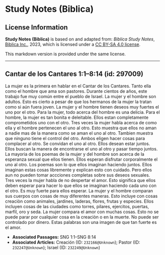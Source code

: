 # Study Notes (Biblica)

## License Information

**Study Notes (Biblica)** is based on and adapted from: _Biblica Study Notes_, [Biblica Inc.](https://www.biblica.com/), 2023, which is licensed under a [CC BY-SA 4.0 license](https://creativecommons.org/licenses/by-sa/4.0/legalcode.en).

This markdown version is provided under the same license.



--------------------------------

## Cantar de los Cantares 1:1–8:14 (id: 297009)

La mujer es la primera en hablar en el Cantar de los Cantares. Tanto ella como el hombre que ama son pastores. Durante cientos de años, este trabajo fue muy común entre el pueblo de Israel. La mujer y el hombre son adultos. Esto es cierto a pesar de que los hermanos de la mujer la tratan como si aún fuera joven. La mujer y el hombre tienen deseos muy fuertes el uno por el otro. Para la mujer, todo acerca del hombre es una delicia. Para el hombre, la mujer es tan bonita e deleitable. Ellos estan completamente comprometidos uno con el otro. Tres veces la mujer habla acerca de como ella y el hombre pertenecen el uno al otro. Esto muestra que ellos no aman a nadie mas de la manera como se aman el uno al otro. Tambien muestra que ninguno tiene el control del otro. Ambos eligen hacer cosas para complacer al otro. Se convidan el uno al otro. Ellos desean estar juntos. Ellos buscan la manera de encontrarse el uno al otro y pasar tiempo juntos. La mayoria de los poemas de la mujer y del hombre son acerca de la esperanza sexual que ellos tienen. Ellos esperan disfrutar corporalmente el uno al otro. Los poemas son lo que ellos imaginan haciendo juntos. Ellos imaginan estas cosas libremente y explican esto con cuidado. Pero ellos aun no pueden tomar accciones completas sobre sus deseos sexuales. Tres veces la mujer habla de no despertar el amor. Esto significa que ellos deben esperar para hacer lo que ellos se imaginan haciendo cada uno con el otro. Es muy fuerte para ellos esperar. La mujer y el hombre comparan sus cuerpos con cosas de muy diferentes maneras. Esto incluye con cosas creaciòn como animales, jardines, laderas, flores, frutas y especies. Ellos incluyen cosas de las ciudades como torres, pilares, ejercitos, puertas, marfil, oro y seda. La mujer compara el amor con muchas cosas. Esto no se puede parar por cualquier cosa en la creaciòn o en la muerte. No puede ser controlado por dinero. Estas palabras son una imagen de que tan fuerte es el amor.

* **Associated Passages:** SNG 1:1–SNG 8:14
* **Associated Articles:** Creación (ID: `232166@Unknown`); Pastor (ID: `232247@Unknown`); Israel (ID: `232249@Unknown`)

